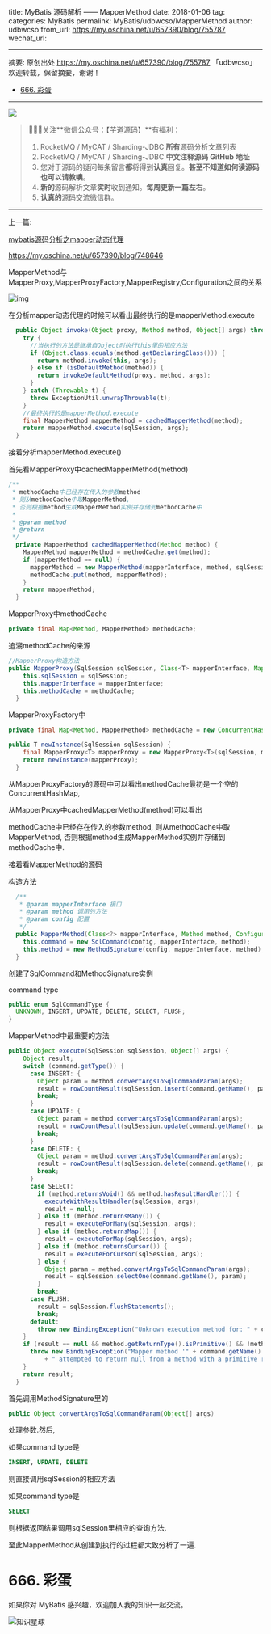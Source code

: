 title: MyBatis 源码解析 —— MapperMethod
date: 2018-01-06
tag: 
categories: MyBatis
permalink: MyBatis/udbwcso/MapperMethod
author: udbwcso
from_url: https://my.oschina.net/u/657390/blog/755787
wechat_url: 

-------

摘要: 原创出处 https://my.oschina.net/u/657390/blog/755787 「udbwcso」欢迎转载，保留摘要，谢谢！

- [666. 彩蛋](http://www.iocoder.cn/MyBatis/udbwcso/MapperMethod/)

-------

![](http://www.iocoder.cn/images/common/wechat_mp_2017_07_31.jpg)

> 🙂🙂🙂关注**微信公众号：【芋道源码】**有福利：
> 1. RocketMQ / MyCAT / Sharding-JDBC **所有**源码分析文章列表
> 2. RocketMQ / MyCAT / Sharding-JDBC **中文注释源码 GitHub 地址**
> 3. 您对于源码的疑问每条留言**都**将得到**认真**回复。**甚至不知道如何读源码也可以请教噢**。
> 4. **新的**源码解析文章**实时**收到通知。**每周更新一篇左右**。
> 5. **认真的**源码交流微信群。

-------


上一篇:

[﻿mybatis源码分析之mapper动态代理](https://my.oschina.net/u/657390/blog/748646)

<https://my.oschina.net/u/657390/blog/748646>

MapperMethod与MapperProxy,MapperProxyFactory,MapperRegistry,Configuration之间的关系

![img](http://static.iocoder.cn/oschina/uploads/space/2016/1009/153546_1XP3_657390.png)

在[﻿](https://my.oschina.net/u/657390/blog/748646)分析mapper动态代理的时候可以看出最终执行的是mapperMethod.execute

```Java
  public Object invoke(Object proxy, Method method, Object[] args) throws Throwable {
    try {
      //当执行的方法是继承自Object时执行this里的相应方法
      if (Object.class.equals(method.getDeclaringClass())) {
        return method.invoke(this, args);
      } else if (isDefaultMethod(method)) {
        return invokeDefaultMethod(proxy, method, args);
      }
    } catch (Throwable t) {
      throw ExceptionUtil.unwrapThrowable(t);
    }
    //最终执行的是mapperMethod.execute
    final MapperMethod mapperMethod = cachedMapperMethod(method);
    return mapperMethod.execute(sqlSession, args);
  }
```

接着分析mapperMethod.execute()

首先看MapperProxy中cachedMapperMethod(method)

```Java
/**
 * methodCache中已经存在传入的参数method
 * 则从methodCache中取MapperMethod,
 * 否则根据method生成MapperMethod实例并存储到methodCache中
 *
 * @param method
 * @return
 */
  private MapperMethod cachedMapperMethod(Method method) {
    MapperMethod mapperMethod = methodCache.get(method);
    if (mapperMethod == null) {
      mapperMethod = new MapperMethod(mapperInterface, method, sqlSession.getConfiguration());
      methodCache.put(method, mapperMethod);
    }
    return mapperMethod;
  }
```

MapperProxy中methodCache

```Java
private final Map<Method, MapperMethod> methodCache;
```

追溯methodCache的来源

```Java
//MapperProxy构造方法
public MapperProxy(SqlSession sqlSession, Class<T> mapperInterface, Map<Method, MapperMethod> methodCache) {
    this.sqlSession = sqlSession;
    this.mapperInterface = mapperInterface;
    this.methodCache = methodCache;
  }
```

MapperProxyFactory中

```Java
private final Map<Method, MapperMethod> methodCache = new ConcurrentHashMap<Method, MapperMethod>();

public T newInstance(SqlSession sqlSession) {
    final MapperProxy<T> mapperProxy = new MapperProxy<T>(sqlSession, mapperInterface, methodCache);
    return newInstance(mapperProxy);
  }
```

从MapperProxyFactory的源码中可以看出methodCache最初是一个空的ConcurrentHashMap,

从MapperProxy中cachedMapperMethod(method)可以看出

 methodCache中已经存在传入的参数method, 则从methodCache中取MapperMethod, 否则根据method生成MapperMethod实例并存储到methodCache中.

接着看MapperMethod的源码

构造方法

```Java
  /**
   * @param mapperInterface 接口
   * @param method 调用的方法
   * @param config 配置
   */
  public MapperMethod(Class<?> mapperInterface, Method method, Configuration config) {
    this.command = new SqlCommand(config, mapperInterface, method);
    this.method = new MethodSignature(config, mapperInterface, method);
  }
```

创建了SqlCommand和MethodSignature实例

command type

```Java
public enum SqlCommandType {
  UNKNOWN, INSERT, UPDATE, DELETE, SELECT, FLUSH;
}
```

MapperMethod中最重要的方法

```Java
public Object execute(SqlSession sqlSession, Object[] args) {
    Object result;
    switch (command.getType()) {
      case INSERT: {
    	Object param = method.convertArgsToSqlCommandParam(args);
        result = rowCountResult(sqlSession.insert(command.getName(), param));
        break;
      }
      case UPDATE: {
        Object param = method.convertArgsToSqlCommandParam(args);
        result = rowCountResult(sqlSession.update(command.getName(), param));
        break;
      }
      case DELETE: {
        Object param = method.convertArgsToSqlCommandParam(args);
        result = rowCountResult(sqlSession.delete(command.getName(), param));
        break;
      }
      case SELECT:
        if (method.returnsVoid() && method.hasResultHandler()) {
          executeWithResultHandler(sqlSession, args);
          result = null;
        } else if (method.returnsMany()) {
          result = executeForMany(sqlSession, args);
        } else if (method.returnsMap()) {
          result = executeForMap(sqlSession, args);
        } else if (method.returnsCursor()) {
          result = executeForCursor(sqlSession, args);
        } else {
          Object param = method.convertArgsToSqlCommandParam(args);
          result = sqlSession.selectOne(command.getName(), param);
        }
        break;
      case FLUSH:
        result = sqlSession.flushStatements();
        break;
      default:
        throw new BindingException("Unknown execution method for: " + command.getName());
    }
    if (result == null && method.getReturnType().isPrimitive() && !method.returnsVoid()) {
      throw new BindingException("Mapper method '" + command.getName()
          + " attempted to return null from a method with a primitive return type (" + method.getReturnType() + ").");
    }
    return result;
  }
```

首先调用MethodSignature里的

```Java
public Object convertArgsToSqlCommandParam(Object[] args)
```

处理参数.然后,

如果command type是

```SQL
INSERT, UPDATE, DELETE
```

则直接调用sqlSession的相应方法

如果command type是

```SQL
SELECT
```

则根据返回结果调用sqlSession里相应的查询方法.

至此MapperMethod从创建到执行的过程都大致分析了一遍.

# 666. 彩蛋

如果你对 MyBatis 感兴趣，欢迎加入我的知识一起交流。

![知识星球](http://www.iocoder.cn/images/Architecture/2017_12_29/01.png)